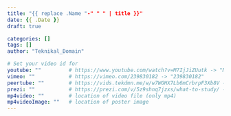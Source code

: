 ```yaml
---
title: "{{ replace .Name "-" " " | title }}"
date: {{ .Date }}
draft: true

categories: []
tags: []
author: "Teknikal_Domain"

# Set your video id for
youtube: ""         # https://www.youtube.com/watch?v=M7IjJiZUutk -> "M7IjJiZUutk"
vimeo: ""           # https://vimeo.com/239830182 -> "239830182"
peertube: ""        # https://vids.tekdmn.me/w/w7WGHX7Lb6mCrbrpF3Xb8V -> "w7WGHX7Lb6mCrbrpF3Xb8V"
prezi: ""           # https://prezi.com/v/5z9shnq7jzxs/what-to-study/ -> "5z9shnq7jzxs"
mp4video: ""        # location of video file (only mp4) 
mp4videoImage: ""   # location of poster image 
---
```

